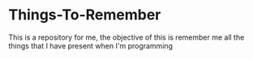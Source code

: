 # Things-To-Remember

This is a repository for me, the objective of this is remember me all the things that I have present when I'm programming

